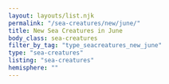 ```yaml
---
layout: layouts/list.njk
permalink: "/sea-creatures/new/june/"
title: New Sea Creatures in June
body_class: sea-creatures
filter_by_tag: "type_seacreatures_new_june"
type: "sea-creatures"
listing: "sea-creatures"
hemisphere: ""
---
```

